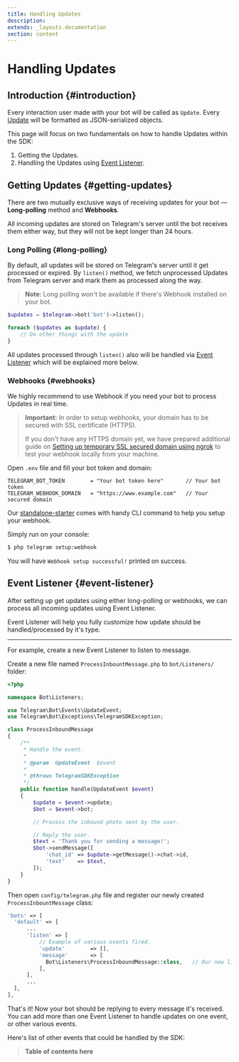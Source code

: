 ```yaml
---
title: Handling Updates
description:
extends: _layouts.documentation
section: content
---
```


# Handling Updates

## Introduction {#introduction}

Every interaction user made with your bot will be called as `Update`. Every [Update](https://core.telegram.org/bots/api#update) will be formatted as JSON-serialized objects.

This page will focus on two fundamentals on how to handle Updates within the SDK:

1. Getting the Updates.
2. Handling the Updates using [Event Listener](#event-listener).

## Getting Updates {#getting-updates}

There are two mutually exclusive ways of receiving updates for your bot — **Long-polling** method and **Webhooks**.

All incoming updates are stored on Telegram's server until the bot receives them either way, but they will not be kept longer than 24 hours.

### Long Polling {#long-polling}

By default, all updates will be stored on Telegram's server until it get processed or expired. By `listen()` method, we fetch unprocessed Updates from Telegram server and mark them as processed along the way.

> **Note**: Long polling won't be available if there's Webhook installed on your bot.

```php
$updates = $telegram->bot('bot')->listen();

foreach ($updates as $update) {
    // Do other things with the update
}
```

All updates processed through `listen()` also will be handled via [Event Listener](#event-listener) which will be explained more below.

### Webhooks {#webhooks}

We highly recommend to use Webhook if you need your bot to process Updates in real time.

> **Important:** In order to setup webhooks, your domain has to be secured with SSL certificate (HTTPS).
>
> If you don't have any HTTPS domain yet, we have prepared additional guide on [Setting up temporary SSL secured domain using ngrok]() to test your webhook locally from your machine.

Open `.env` file and fill your bot token and domain:

```env
TELEGRAM_BOT_TOKEN        = "Your bot token here"       // Your bot token
TELEGRAM_WEBHOOK_DOMAIN   = "https://www.example.com"   // Your secured domain
```

Our [standalone-starter]() comes with handy CLI command to help you setup your webhook.

Simply run on your console:

```bash
$ php telegram setup:webhook
```

You will have `Webhook setup successful!` printed on success.

## Event Listener {#event-listener}

After setting up get updates using either long-polling or webhooks, we can process all incoming updates using Event Listener.

Event Listener will help you fully customize how update should be handled/processed by it's type.

---

For example, create a new Event Listener to listen to message.

Create a new file named `ProcessInbountMessage.php` to `bot/Listeners/` folder:

```php
<?php

namespace Bot\Listeners;

use Telegram\Bot\Events\UpdateEvent;
use Telegram\Bot\Exceptions\TelegramSDKException;

class ProcessInboundMessage
{
    /**
     * Handle the event.
     *
     * @param  UpdateEvent  $event
     *
     * @throws TelegramSDKException
     */
    public function handle(UpdateEvent $event)
    {
        $update = $event->update;
        $bot = $event->bot;

        // Process the inbound photo sent by the user.

        // Reply the user.
        $text = 'Thank you for sending a message!';
        $bot->sendMessage([
            'chat_id' => $update->getMessage()->chat->id,
            'text'    => $text,
        ]);
    }
}
```

Then open `config/telegram.php` file and register our newly created `ProcessInbountMessage` class:

```php
'bots' => [
  'default' => [
      ...
      'listen' => [
          // Example of various events fired.
          'update'        => [],
          'message'       => [
            Bot\Listeners\ProcessInboundMessage::class,   // Our new listener
          ],
      ],
      ...
  ],
],
```

That's it! Now your bot should be replying to every message it's received. You can add more than one Event Listener to handle updates on one event, or other various events.

Here's list of other events that could be handled by the SDK:

> **Table of contents here**
